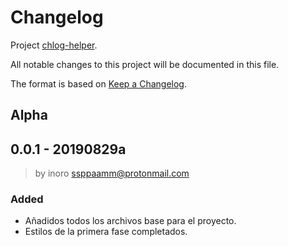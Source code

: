 # Changelog
Project [chlog-helper](https://github.com/boot1110001/chlog-helper).

All notable changes to this project will be documented in this file.

The format is based on [Keep a Changelog](https://keepachangelog.com/en/1.0.0/).

## Alpha

## 0.0.1 - 20190829a
> by inoro <ssppaamm@protonmail.com>
### Added
- Añadidos todos los archivos base para el proyecto.
- Estilos de la primera fase completados.
